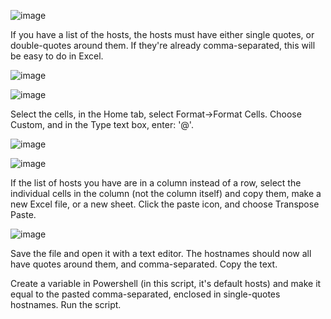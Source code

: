 ![image](https://github.com/timiwashima/hostAndOU/assets/52045865/c25c4da7-e64e-486b-86da-4c65a48742bf)

If you have a list of the hosts, the hosts must have either single quotes, or double-quotes around them.  If they're already comma-separated, this will be easy to do in Excel.

![image](https://github.com/timiwashima/hostAndOU/assets/52045865/762f82f8-8d8f-49bd-8b9c-83108a2979ae)

![image](https://github.com/timiwashima/hostAndOU/assets/52045865/66900c23-b434-4cf8-96a4-d24c16caa489)

Select the cells, in the Home tab, select Format→Format Cells.  Choose Custom, and in the Type text box, enter: '@'.

![image](https://github.com/timiwashima/hostAndOU/assets/52045865/e85cf404-c4e4-4616-9512-426c8ba3d9a8)

![image](https://github.com/timiwashima/hostAndOU/assets/52045865/cb75d7cd-5112-4984-a029-0b04db32e433)

If the list of hosts you have are in a column instead of a row, select the individual cells in the column (not the column itself) and copy them, make a new Excel file, or a new sheet.  Click the paste icon, and choose Transpose Paste.

![image](https://github.com/timiwashima/hostAndOU/assets/52045865/e7409e8c-edc0-4097-b5cc-ae0cbb278377)

Save the file and open it with a text editor.  The hostnames should now all have quotes around them, and comma-separated.  Copy the text.

Create a variable in Powershell (in this script, it's default hosts) and make it equal to the pasted comma-separated, enclosed in single-quotes hostnames.
Run the script.

